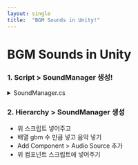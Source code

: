 ```yaml
---
layout: single
title:  "BGM Sounds in Unity!"
---
```


# BGM Sounds in Unity

### 1. Script > SoundManager 생성!

<details>
<summary>SoundManager.cs</summary>
<div markdown="1">
  
```cs
using System.Collections;
using System.Collections.Generic;
using UnityEngine;

[System.Serializable]
public class Sound
{
    public string soundName;
    public AudioClip clip;
}

public class SoundManager : MonoBehaviour
{
    [Header("사운드 등록")]
    [SerializeField]
    List<Sound> bgmSounds = new List<Sound>();

    [Header("브금 플레이어")]
    [SerializeField]
    AudioSource bgmPlayer;
    // Start is called before the first frame update
    void Start()
    {
        PlayRandomBGM();
    }

    public void PlayRandomBGM()
    {
        int random = Random.Range(0, bgmSounds.Count);
        Debug.Log(bgmSounds.Count);
        bgmPlayer.clip = bgmSounds[random].clip;
        bgmPlayer.Play();
    }
}


```
  
</div>
</details>

### 2. Hierarchy > SoundManager 생성
* 위 스크립트 넣어주고 
* 배열 gbm 수 만큼 넣고 음악 넣기
* Add Component > Audio Source 추가
* 위 컴포넌트 스크립트에 넣어주기

